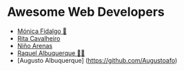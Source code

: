 # **Awesome Web Developers**

<!-- prettier-ignore-start -->

- [Mónica Fidalgo 🦊](https://twitter.com/coding_mermaid)
- [Rita Cavalheiro](https://ritacavalheiro-portfolio.netlify.app/)
- [Niño Arenas](https://github.com/ntb-arenas)
- [Raquel Albuquerque 🔭🌠 ](https://github.com/raquelmgalbuquerque)
- [Augusto Albuquerque] (https://github.com/Augustoafo)